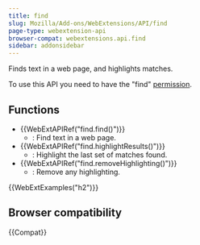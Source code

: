 ```yaml
---
title: find
slug: Mozilla/Add-ons/WebExtensions/API/find
page-type: webextension-api
browser-compat: webextensions.api.find
sidebar: addonsidebar
---
```


Finds text in a web page, and highlights matches.

To use this API you need to have the "find" [permission](/en-US/docs/Mozilla/Add-ons/WebExtensions/manifest.json/permissions).

## Functions

- {{WebExtAPIRef("find.find()")}}
  - : Find text in a web page.
- {{WebExtAPIRef("find.highlightResults()")}}
  - : Highlight the last set of matches found.
- {{WebExtAPIRef("find.removeHighlighting()")}}
  - : Remove any highlighting.

{{WebExtExamples("h2")}}

## Browser compatibility

{{Compat}}
